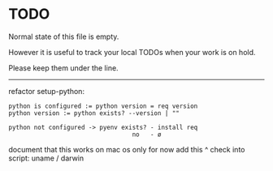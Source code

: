 # TODO

Normal state of this file is empty.

However it is useful to track your local TODOs
when your work is on hold.

Please keep them under the line.

---

refactor setup-python:

```
python is configured := python version = req version
python version := python exists? --version | ""

python not configured -> pyenv exists? - install req
                                  no   - ø
```

document that this works on mac os only for now
add this ^ check into script: uname / darwin
